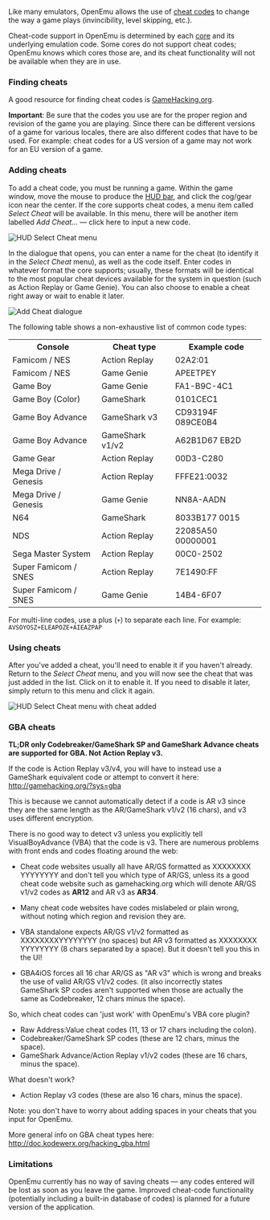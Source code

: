 Like many emulators, OpenEmu allows the use of [cheat codes](http://en.wikipedia.org/wiki/Cheating_in_video_games) to change the way a game plays (invincibility, level skipping, etc.).

Cheat-code support in OpenEmu is determined by each [core](https://github.com/OpenEmu/OpenEmu/wiki/User-guide:-Preferences:-Cores) and its underlying emulation code. Some cores do not support cheat codes; OpenEmu knows which cores those are, and its cheat functionality will not be available when they are in use.

### Finding cheats

A good resource for finding cheat codes is [GameHacking.org](http://gamehacking.org).

**Important**: Be sure that the codes you use are for the proper region and revision of the game you are playing. Since there can be different versions of a game for various locales, there are also different codes that have to be used. For example: cheat codes for a US version of a game may not work for an EU version of a game.

### Adding cheats

To add a cheat code, you must be running a game. Within the game window, move the mouse to produce the [HUD bar](#), and click the cog/gear icon near the center. If the core supports cheat codes, a menu item called *Select Cheat* will be available. In this menu, there will be another item labelled *Add Cheat...* — click here to input a new code.

![HUD Select Cheat menu](http://i.imgur.com/nz9wA5M.png)

In the dialogue that opens, you can enter a name for the cheat (to identify it in the *Select Cheat* menu), as well as the code itself. Enter codes in whatever format the core supports; usually, these formats will be identical to the most popular cheat devices available for the system in question (such as Action Replay or Game Genie). You can also choose to enable a cheat right away or wait to enable it later.

![Add Cheat dialogue](http://i.imgur.com/6nQUt58.png)

The following table shows a non-exhaustive list of common code types:

<table>

<tr>
<th>Console</th>
<th>Cheat type</th>
<th>Example code</th>
</tr>

<tr>
<td>Famicom / NES</td>
<td>Action Replay</td>
<td>02A2:01</td>
</tr>

<tr>
<td>Famicom / NES</td>
<td>Game Genie</td>
<td>APEETPEY</td>
</tr>

<tr>
<td>Game Boy</td>
<td>Game Genie</td>
<td>FA1-B9C-4C1</td>
</tr>

<tr>
<td>Game Boy (Color)</td>
<td>GameShark</td>
<td>0101CEC1</td>
</tr>

<tr>
<td>Game Boy Advance</td>
<td>GameShark v3</td>
<td>CD93194F 089CE0B4</td>
</tr>

<tr>
<td>Game Boy Advance</td>
<td>GameShark v1/v2</td>
<td>A62B1D67 EB2D</td>
</tr>

<tr>
<td>Game Gear</td>
<td>Action Replay</td>
<td>00D3-C280</td>
</tr>

<tr>
<td>Mega Drive / Genesis</td>
<td>Action Replay</td>
<td>FFFE21:0032</td>
</tr>

<tr>
<td>Mega Drive / Genesis</td>
<td>Game Genie</td>
<td>NN8A-AADN</td>
</tr>

<tr>
<td>N64</td>
<td>GameShark</td>
<td>8033B177 0015</td>
</tr>

<tr>
<td>NDS</td>
<td>Action Replay</td>
<td>22085A50 00000001</td>
</tr>


<tr>
<td>Sega Master System</td>
<td>Action Replay</td>
<td>00C0-2502</td>
</tr>

<tr>
<td>Super Famicom / SNES</td>
<td>Action Replay</td>
<td>7E1490:FF</td>
</tr>

<tr>
<td>Super Famicom / SNES</td>
<td>Game Genie</td>
<td>14B4-6F07</td>
</tr>

</table>

For multi-line codes, use a plus (`+`) to separate each line. For example: `AVSOYOSZ+ELEAPOZE+AIEAZPAP`

### Using cheats

After you've added a cheat, you'll need to enable it if you haven't already. Return to the *Select Cheat* menu, and you will now see the cheat that was just added in the list. Click on it to enable it. If you need to disable it later, simply return to this menu and click it again.

![HUD Select Cheat menu with cheat added](http://i.imgur.com/Lgwe3Lx.png)

### GBA cheats
**TL;DR only Codebreaker/GameShark SP and GameShark Advance cheats are supported for GBA. Not Action Replay v3.**

If the code is Action Replay v3/v4, you will have to instead use a GameShark equivalent code or attempt to convert it here: http://gamehacking.org/?sys=gba

This is because we cannot automatically detect if a code is AR v3 since they are the same length as the AR/GameShark v1/v2 (16 chars), and v3 uses different encryption.

There is no good way to detect v3 unless you explicitly tell VisualBoyAdvance (VBA) that the code is v3. There are numerous problems with front ends and codes floating around the web:
* Cheat code websites usually all have AR/GS formatted as XXXXXXXX YYYYYYYY and don't tell you which type of AR/GS, unless its a good cheat code website such as gamehacking.org which will denote AR/GS v1/v2 codes as **AR12** and AR v3 as **AR34**.

* Many cheat code websites have codes mislabeled or plain wrong, without noting which region and revision they are.

* VBA standalone expects AR/GS v1/v2 formatted as XXXXXXXXYYYYYYYY (no spaces) but AR v3 formatted as XXXXXXXX YYYYYYYY (8 chars separated by a space). But it doesn't tell you this in the UI!

* GBA4iOS forces all 16 char AR/GS as "AR v3" which is wrong and breaks the use of valid AR/GS v1/v2 codes. (it also incorrectly states GameShark SP codes aren't supported when those are actually the same as Codebreaker, 12 chars minus the space).

So, which cheat codes can 'just work' with OpenEmu's VBA core plugin?
* Raw Address:Value cheat codes (11, 13 or 17 chars including the colon).
* Codebreaker/GameShark SP codes (these are 12 chars, minus the space).
* GameShark Advance/Action Replay v1/v2 codes (these are 16 chars, minus the space).

What doesn't work?
* Action Replay v3 codes (these are also 16 chars, minus the space).

Note: you don't have to worry about adding spaces in your cheats that you input for OpenEmu.

More general info on GBA cheat types here: http://doc.kodewerx.org/hacking_gba.html

### Limitations

OpenEmu currently has no way of saving cheats — any codes entered will be lost as soon as you leave the game. Improved cheat-code functionality (potentially including a built-in database of codes) is planned for a future version of the application.